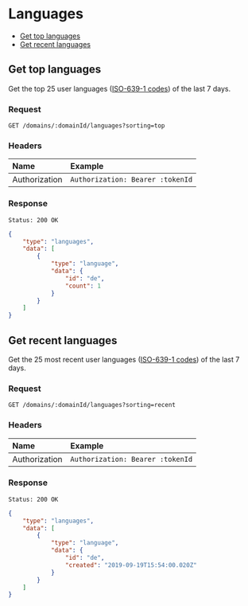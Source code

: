 # Languages

- [Get top languages](#get-top-languages)
- [Get recent languages](#get-recent-languages)

## Get top languages

Get the top 25 user languages ([ISO-639-1 codes](https://en.wikipedia.org/wiki/List_of_ISO_639-1_codes)) of the last 7 days.

### Request

```
GET /domains/:domainId/languages?sorting=top
```

### Headers

| Name | Example |
|:-----------|:------------|
| Authorization | `Authorization: Bearer :tokenId` |

### Response

```
Status: 200 OK
```

```json
{
	"type": "languages",
	"data": [
		{
			"type": "language",
			"data": {
				"id": "de",
				"count": 1
			}
		}
	]
}
```

## Get recent languages

Get the 25 most recent user languages ([ISO-639-1 codes](https://en.wikipedia.org/wiki/List_of_ISO_639-1_codes)) of the last 7 days.

### Request

```
GET /domains/:domainId/languages?sorting=recent
```

### Headers

| Name | Example |
|:-----------|:------------|
| Authorization | `Authorization: Bearer :tokenId` |

### Response

```
Status: 200 OK
```

```json
{
	"type": "languages",
	"data": [
		{
			"type": "language",
			"data": {
				"id": "de",
				"created": "2019-09-19T15:54:00.020Z"
			}
		}
	]
}
```